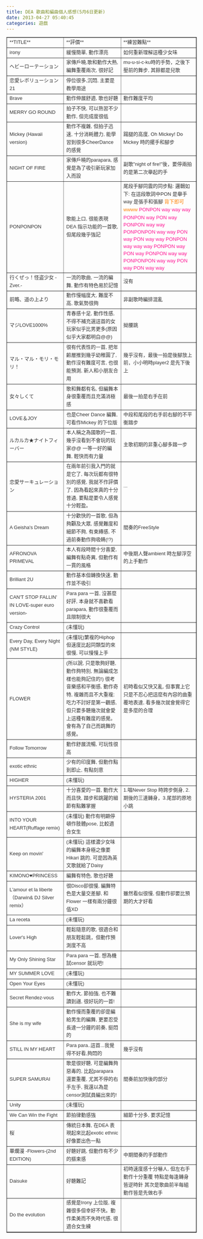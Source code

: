 ```yaml
---
title: DEA 歌曲和編曲個人感想(5月6日更新)
date: 2013-04-27 05:40:45
categories: 遊戲
---
```


<table border="1" style="color: rgb(51, 51, 51); font-family: sans-serif, Arial, Verdana, 'Trebuchet MS'; font-size: 13px; line-height: 20.796875px;"><tbody><tr><td>**TITLE**</td><td>**評價**</td><td>**練習難點**</td></tr><tr><td>irony</td><td>緩慢簡單, 動作漂亮</td><td>如何重新理解這種少女味</td></tr><tr><td>ヘビーローテーション</td><td>家傳戶曉,歌和動作大熱, 編舞重覆兩次, 很好記</td><td>mu-u-si-c-ku時的手勢，之後下壓前的舞步, 其餘都是兒歌</td></tr><tr><td>恋愛レボリューション21</td><td>停位很多,沉悶, 主要是教學用途</td><td> </td></tr><tr><td>Brave</td><td>動作伸展舒適, 歌也好聽</td><td>動作難度平均</td></tr><tr><td>MERRY GO ROUND</td><td>拍子不快, 可以熟習不少動作, 但完成度很低</td><td> </td></tr><tr><td>Mickey (Hawaii version)</td><td>動作不複雜, 但拍子迅速, 十分消耗體力, 能學習到很多CheerDance 的感覺</td><td>踼腿的高度, Oh Mickey! Do Mickey 時的擺手和腳步</td></tr><tr><td>NIGHT OF FIRE</td><td>家傳戶曉的parapara, 感覺是為了吸引新玩家加入而設</td><td>副歌"night of fire!"後，要停兩拍的是第二次舉起的手</td></tr><tr><td>PONPONPON</td><td>歌能上口, 很能表現DEA 指示功能的一首歌, 但尾段幾乎強記</td><td>尾段手腳同震的同步點: 邏輯如下:  
在這段歌詞中PON 是舉手way 是張手和張腳  
<span style="color:#ff7f00;">背下即可wwww  
</span><span style="color: rgb(255, 20, 147); font-family: arial, helvetica, clean, sans-serif; font-size: 13px; line-height: 19px;">PONPON way way way  
</span><span style="color: rgb(255, 20, 147); font-family: arial, helvetica, clean, sans-serif; font-size: 13px; line-height: 19px;">PONPON way PON way PONPON  
</span><span style="color: rgb(255, 20, 147); font-family: arial, helvetica, clean, sans-serif; font-size: 13px; line-height: 19px;">way way PONPONPON  
</span><span style="color: rgb(255, 20, 147); font-family: arial, helvetica, clean, sans-serif; font-size: 13px; line-height: 19px;">way way PON way PON way way  
</span><span style="color: rgb(255, 20, 147); font-family: arial, helvetica, clean, sans-serif; font-size: 13px; line-height: 19px;">PONPON way way way  
</span><span style="color: rgb(255, 20, 147); font-family: arial, helvetica, clean, sans-serif; font-size: 13px; line-height: 19px;">PONPON way PON way PONPON  
</span><span style="color: rgb(255, 20, 147); font-family: arial, helvetica, clean, sans-serif; font-size: 13px; line-height: 19px;">way way PONPONPON  
</span><span style="font-family: arial, helvetica, clean, sans-serif; font-size: 13px; line-height: 19px;"> </span><span style="font-family: arial, helvetica, clean, sans-serif; font-size: 13px; line-height: 19px; color: rgb(255, 20, 147);">way way PON way PON way way</span></td></tr><tr><td>行くぜっ！怪盗少女 -Zver.-</td><td>一流的歌曲, 一流的編舞, 動作有特色易於記憶</td><td>沒有</td></tr><tr><td>前略、道の上より</td><td>動作慢幅度大, 難度不高, 歌氣勢很夠</td><td>非副歌時編排混亂</td></tr><tr><td>マジLOVE1000%</td><td>青春感十足, 動作性感, 不得不補充選這首的女玩家似乎比男更多(原因似乎大家都明白@@)</td><td>拗腰跳</td></tr><tr><td>マル・マル・モリ・モリ！</td><td>很有代表性的一首, 把年齡層推到幾乎幼稚園了, 動作沒有難度可言, 也很能預測, 新人和小朋友合用</td><td>幾乎沒有，最後一拍是後腳放上前，小小明時player2 是先下後上</td></tr><tr><td>女々しくて</td><td>歌和舞都有名, 但編舞本身很重覆而且充滿消極感</td><td>最後一拍是右手在前</td></tr><tr><td>LOVE＆JOY</td><td>也是Cheer Dance 編舞, 可看作Mickey 的下位版</td><td>中段和尾段的右手前右腳的不平衡踏步</td></tr><tr><td>ルカルカ★ナイトフィーバー</td><td>本人稱之為國歌的一首, 幾乎沒看到不會玩的玩家@@ 一等一好的編舞, 輕快而有力量</td><td>主歌初期的非重心腳多踏一步</td></tr><tr><td>恋愛サーキュレーション</td><td>在兩年前引我入門的就是它了, 每次玩都有很特別的感覺, 我就不作評價了, 因為看起來真的十分普通, 要點是要令人感覺十分輕盈。</td><td>...</td></tr><tr><td>A Geisha's Dream</td><td>十分歡快的一首歌, 但為夠顧及大眾, 感覺難度和細節不夠, 有束縳感, 不過前奏動作夠吸睛(!?)</td><td>間奏的FreeStyle</td></tr><tr><td>AFRONOVA PRIMEVAL</td><td>本人有段時間十分喜愛, 編舞有點奇異, 但動作有一貫的風格</td><td>中後期人聲ambient 時左腳浮空的上手動作</td></tr><tr><td>Brilliant 2U</td><td>動作基本但轉換快速, 動作並不吸引</td><td> </td></tr><tr><td>CAN'T STOP FALLIN' IN LOVE-super euro version-</td><td>Para para 一首, 沒甚麼好評, 本身就不喜歡看parapara, 動作很重覆而且限制很大</td><td> </td></tr><tr><td>Crazy Control</td><td>(未懂玩)</td><td> </td></tr><tr><td>Every Day, Every Night (NM STYLE)</td><td>(未懂玩)繁複的Hiphop 但速度比起同類型的來很慢, 可以慢慢上手</td><td> </td></tr><tr><td>FLOWER</td><td>(所以說, 只是歌夠好聽, 動作夠特別, 無論編成怎樣也能夠記住的!)  
很考音樂感和平衡感, 動作奇特, 複雜而且不大重複; 吃力不討好是第一觀感, 但只要多聽幾次就會愛上這種有難度的感覺。會有為了自己而跳舞的感覺。</td><td>初時看似又快又亂, 但事實上它只是不忍心把這麼有內容的曲重覆地表達, 看多幾次就會覺得它是多麼的合理</td></tr><tr><td>Follow Tomorrow</td><td>動作舒展流暢, 可玩性很高</td><td> </td></tr><tr><td>exotic ethnic</td><td>少有的印度舞, 但動作點到即止, 有點刻意</td><td> </td></tr><tr><td>HIGHER</td><td>(未懂玩)</td><td> </td></tr><tr><td>HYSTERIA 2001</td><td>十分喜愛的一首, 動作大而且快, 踏步和跳躍的細節有點難掌握</td><td>1.唱Never Stop 時跨步側身, 2.期後的三連轉身，3.尾部的原地小跳</td></tr><tr><td>INTO YOUR HEART(Ruffage remix)</td><td>(未懂玩) 動作有明顯停頓作肢體pose, 比較適合女生</td><td> </td></tr><tr><td>Keep on movin'</td><td>(未懂玩) 這樣濃少女味的編舞本身極之像要Hikari 跳的, 可是因為英文歌就給了Daisy</td><td> </td></tr><tr><td>KIMONO♥PRINCESS</td><td>編舞有特色, 歌也好聽</td><td> </td></tr><tr><td>L'amour et la liberte（Darwin&amp; DJ Silver remix）</td><td>很Disco卻很慢, 編舞特色是大量交差腳, 和Flower 一樣有兩分鐘很值XD</td><td>雖然看似很慢, 但動作卻要比預期的大才好看</td></tr><tr><td>La receta</td><td>(未懂玩) </td><td> </td></tr><tr><td>Lover's High</td><td>輕鬆隨意的歌, 很適合和朋友輕鬆跳，但動作預測度不高</td><td> </td></tr><tr><td>My Only Shining Star</td><td>Para para 一首, 想為機試censor 就玩吧!</td><td> </td></tr><tr><td>MY SUMMER LOVE</td><td>(未懂玩)</td><td> </td></tr><tr><td>Open Your Eyes</td><td>(未懂玩)</td><td> </td></tr><tr><td>Secret Rendez-vous</td><td>動作大, 節拍強, 也不難讀到譜, 很好玩的一首!</td><td> </td></tr><tr><td>She is my wife</td><td>動作慢而重覆的卻是編給男生的編舞, 更要忍受長達一分鐘的前奏, 挺悶的</td><td> </td></tr><tr><td>STILL IN MY HEART</td><td>Para para..這首...我覺得不好看,夠悶的</td><td>幾乎沒有</td></tr><tr><td>SUPER SAMURAI</td><td>歌是很好聽, 可是編舞夠惡毒的, 比起parapara 還要重覆, 尤其不停的右手左手, 我還以為是censor測試員編出來的!</td><td>間奏前加快後的部分</td></tr><tr><td>Unity</td><td>(未懂玩)</td><td> </td></tr><tr><td>We Can Win the Fight</td><td>節拍律動感強</td><td><span style="color: rgb(51, 51, 51); line-height: 20.796875px;">細節十分多, 要求記憶</span></td></tr><tr><td>桜</td><td>傳統日本舞, 在DEA 表現起來比起exotic ethnic 好像要出色一點</td><td> </td></tr><tr><td>華爛漫 -Flowers-(2nd EDITION)</td><td>好聽好跳, 但動作有不少的摳束感</td><td>中期間奏的手部動作</td></tr><tr><td>Daisuke</td><td>好聽難記</td><td><span style="color: rgb(51, 51, 51); line-height: 20.796875px;">初時速度感十分嚇人, 但左右手動作十分重覆  
特點是每逢轉身皆逆時針  
其次是歌曲前半每組動作皆是先做右手</span></td></tr><tr><td>Do the evolution</td><td>感覺是Irony 上位版, 複雜很多但幸好不快。動作柔美而不失時代感, 很適合女生練</td><td></td></tr></tbody></table>